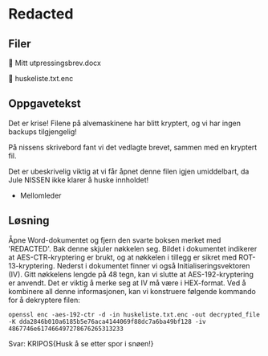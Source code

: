# Redacted

## Filer
📎 Mitt utpressingsbrev.docx

📎 huskeliste.txt.enc

## Oppgavetekst
Det er krise! Filene på alvemaskinene har blitt kryptert, og vi har ingen backups tilgjengelig!

På nissens skrivebord fant vi det vedlagte brevet, sammen med en kryptert fil.

Det er ubeskrivelig viktig at vi får åpnet denne filen igjen umiddelbart, da Jule NISSEN ikke klarer å huske innholdet!

- Mellomleder

## Løsning

Åpne Word-dokumentet og fjern den svarte boksen merket med 'REDACTED'. Bak denne skjuler nøkkelen seg. Bildet i dokumentet indikerer at AES-CTR-kryptering er brukt, og at nøkkelen i tillegg er sikret med ROT-13-kryptering. Nederst i dokumentet finner vi også Initialiseringsvektoren (IV). Gitt nøkkelens lengde på 48 tegn, kan vi slutte at AES-192-kryptering er anvendt. Det er viktig å merke seg at IV må være i HEX-format. Ved å kombinere all denne informasjonen, kan vi konstruere følgende kommando for å dekryptere filen:

```openssl enc -aes-192-ctr -d -in huskeliste.txt.enc -out decrypted_file -K dda2846b010a6185b5e76aca4144069f88dc7a6ba49bf128 -iv 4867746e617466497278676265313233```

Svar: KRIPOS{Husk å se etter spor i snøen!}
